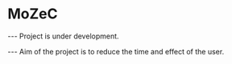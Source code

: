 # MoZeC

---  Project is under development.

---  Aim of the project is to reduce the time and effect of the user.
